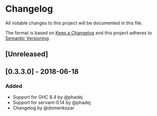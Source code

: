 # Changelog

All notable changes to this project will be documented in this file.

The format is based on [Keep a Changelog](http://keepachangelog.com/en/1.0.0/)
and this project adheres to [Semantic Versioning](http://semver.org/spec/v2.0.0.html).

## [Unreleased]

## [0.3.3.0] - 2018-06-18

### Added
- Support for GHC 8.4 by @phadej
- Support for servant-0.14 by @phadej
- Changelog by @domenkozar
